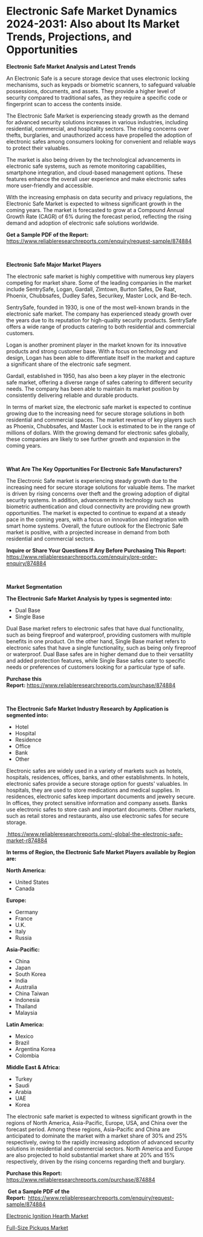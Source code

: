 <p><h1>Electronic Safe Market Dynamics 2024-2031: Also about Its Market Trends, Projections, and Opportunities</h1></p><p><strong>Electronic Safe Market Analysis and Latest Trends</strong></p>
<p><p>An Electronic Safe is a secure storage device that uses electronic locking mechanisms, such as keypads or biometric scanners, to safeguard valuable possessions, documents, and assets. They provide a higher level of security compared to traditional safes, as they require a specific code or fingerprint scan to access the contents inside.</p><p>The Electronic Safe Market is experiencing steady growth as the demand for advanced security solutions increases in various industries, including residential, commercial, and hospitality sectors. The rising concerns over thefts, burglaries, and unauthorized access have propelled the adoption of electronic safes among consumers looking for convenient and reliable ways to protect their valuables.</p><p>The market is also being driven by the technological advancements in electronic safe systems, such as remote monitoring capabilities, smartphone integration, and cloud-based management options. These features enhance the overall user experience and make electronic safes more user-friendly and accessible.</p><p>With the increasing emphasis on data security and privacy regulations, the Electronic Safe Market is expected to witness significant growth in the coming years. The market is forecasted to grow at a Compound Annual Growth Rate (CAGR) of 6% during the forecast period, reflecting the rising demand and adoption of electronic safe solutions worldwide.</p></p>
<p><strong>Get a Sample PDF of the Report:&nbsp;</strong> <a href="https://www.reliableresearchreports.com/enquiry/request-sample/874884">https://www.reliableresearchreports.com/enquiry/request-sample/874884</a></p>
<p>&nbsp;</p>
<p><strong>Electronic Safe Major Market Players</strong></p>
<p><p>The electronic safe market is highly competitive with numerous key players competing for market share. Some of the leading companies in the market include SentrySafe, Logan, Gardall, Zimtown, Burton Safes, De Raat, Phoenix, Chubbsafes, Dudley Safes, Securikey, Master Lock, and Be-tech.</p><p>SentrySafe, founded in 1930, is one of the most well-known brands in the electronic safe market. The company has experienced steady growth over the years due to its reputation for high-quality security products. SentrySafe offers a wide range of products catering to both residential and commercial customers.</p><p>Logan is another prominent player in the market known for its innovative products and strong customer base. With a focus on technology and design, Logan has been able to differentiate itself in the market and capture a significant share of the electronic safe segment.</p><p>Gardall, established in 1950, has also been a key player in the electronic safe market, offering a diverse range of safes catering to different security needs. The company has been able to maintain its market position by consistently delivering reliable and durable products.</p><p>In terms of market size, the electronic safe market is expected to continue growing due to the increasing need for secure storage solutions in both residential and commercial spaces. The market revenue of key players such as Phoenix, Chubbsafes, and Master Lock is estimated to be in the range of millions of dollars. With the growing demand for electronic safes globally, these companies are likely to see further growth and expansion in the coming years.</p></p>
<p>&nbsp;</p>
<p><strong>What Are The Key Opportunities For Electronic Safe Manufacturers?</strong></p>
<p><p>The Electronic Safe market is experiencing steady growth due to the increasing need for secure storage solutions for valuable items. The market is driven by rising concerns over theft and the growing adoption of digital security systems. In addition, advancements in technology such as biometric authentication and cloud connectivity are providing new growth opportunities. The market is expected to continue to expand at a steady pace in the coming years, with a focus on innovation and integration with smart home systems. Overall, the future outlook for the Electronic Safe market is positive, with a projected increase in demand from both residential and commercial sectors.</p></p>
<p><strong>Inquire or Share Your Questions If Any Before Purchasing This Report:</strong> <a href="https://www.reliableresearchreports.com/enquiry/pre-order-enquiry/874884">https://www.reliableresearchreports.com/enquiry/pre-order-enquiry/874884</a></p>
<p>&nbsp;</p>
<p><strong>Market Segmentation</strong></p>
<p><strong>The Electronic Safe Market Analysis by types is segmented into:</strong></p>
<p><ul><li>Dual Base</li><li>Single Base</li></ul></p>
<p><p>Dual Base market refers to electronic safes that have dual functionality, such as being fireproof and waterproof, providing customers with multiple benefits in one product. On the other hand, Single Base market refers to electronic safes that have a single functionality, such as being only fireproof or waterproof. Dual Base safes are in higher demand due to their versatility and added protection features, while Single Base safes cater to specific needs or preferences of customers looking for a particular type of safe.</p></p>
<p><strong>Purchase this Report:&nbsp;</strong><a href="https://www.reliableresearchreports.com/purchase/874884">https://www.reliableresearchreports.com/purchase/874884</a></p>
<p>&nbsp;</p>
<p><strong>The Electronic Safe Market Industry Research by Application is segmented into:</strong></p>
<p><ul><li>Hotel</li><li>Hospital</li><li>Residence</li><li>Office</li><li>Bank</li><li>Other</li></ul></p>
<p><p>Electronic safes are widely used in a variety of markets such as hotels, hospitals, residences, offices, banks, and other establishments. In hotels, electronic safes provide a secure storage option for guests' valuables. In hospitals, they are used to store medications and medical supplies. In residences, electronic safes keep important documents and jewelry secure. In offices, they protect sensitive information and company assets. Banks use electronic safes to store cash and important documents. Other markets, such as retail stores and restaurants, also use electronic safes for secure storage.</p></p>
<p><a href="https://www.reliableresearchreports.com/-global-the-electronic-safe-market-r874884">&nbsp;https://www.reliableresearchreports.com/-global-the-electronic-safe-market-r874884</a></p>
<p><strong>In terms of Region, the Electronic Safe Market Players available by Region are:</strong></p>
<p>
    <p> <strong> North America: </strong>
        <ul>
            <li>United States</li>
            <li>Canada</li>
        </ul>
        </p> 
    <p> <strong> Europe: </strong>
        <ul>
            <li>Germany</li>
            <li>France</li>
            <li>U.K.</li>
            <li>Italy</li>
            <li>Russia</li>
        </ul>
        </p> 
    <p> <strong> Asia-Pacific: </strong>
        <ul>
            <li>China</li>
            <li>Japan</li>
            <li>South Korea</li>
            <li>India</li>
            <li>Australia</li>
            <li>China Taiwan</li>
            <li>Indonesia</li>
            <li>Thailand</li>
            <li>Malaysia</li>
        </ul>
        </p> 
    <p> <strong> Latin America: </strong>
        <ul>
            <li>Mexico</li>
            <li>Brazil</li>
            <li>Argentina Korea</li>
            <li>Colombia</li>
        </ul>
        </p> 
    <p> <strong> Middle East & Africa: </strong>
        <ul>
            <li>Turkey</li>
            <li>Saudi</li>
            <li>Arabia</li>
            <li>UAE</li>
            <li>Korea</li>
        </ul>
    </p>
    </p>
<p><p>The electronic safe market is expected to witness significant growth in the regions of North America, Asia-Pacific, Europe, USA, and China over the forecast period. Among these regions, Asia-Pacific and China are anticipated to dominate the market with a market share of 30% and 25% respectively, owing to the rapidly increasing adoption of advanced security solutions in residential and commercial sectors. North America and Europe are also projected to hold substantial market share at 20% and 15% respectively, driven by the rising concerns regarding theft and burglary.</p></p>
<p><strong>Purchase this Report: </strong><a href="https://www.reliableresearchreports.com/purchase/874884">https://www.reliableresearchreports.com/purchase/874884</a></p>
<p>&nbsp;<strong>Get a Sample PDF of the Report:&nbsp;&nbsp;</strong><a href="https://www.reliableresearchreports.com/enquiry/request-sample/874884">https://www.reliableresearchreports.com/enquiry/request-sample/874884</a></p>
<p><strong></strong></p>
<p><p><a href="https://github.com/JennyferFeil2023/Market-Research-Report-List-1/blob/main/electronic-ignition-hearth-market.md">Electronic Ignition Hearth Market</a></p><p><a href="https://view.publitas.com/reportprime-1/full-size-pickups-market-furnishes-information-on-market-share-market-trends-and-market-growth/">Full-Size Pickups Market</a></p></p>
